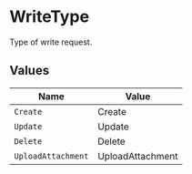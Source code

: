 # WriteType

Type of write request.


## Values

| Name               | Value              |
| ------------------ | ------------------ |
| `Create`           | Create             |
| `Update`           | Update             |
| `Delete`           | Delete             |
| `UploadAttachment` | UploadAttachment   |